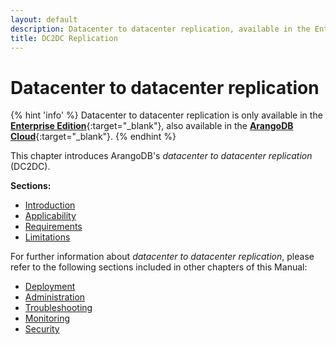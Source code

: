 ```yaml
---
layout: default
description: Datacenter to datacenter replication, available in the Enterprise Edition
title: DC2DC Replication
---
```

# Datacenter to datacenter replication

{% hint 'info' %}
Datacenter to datacenter replication is only available in the
[**Enterprise Edition**](https://www.arangodb.com/enterprise-server/){:target="_blank"},
also available in the [**ArangoDB Cloud**](https://cloud.arangodb.com/){:target="_blank"}.
{% endhint %}

This chapter introduces ArangoDB's _datacenter to datacenter replication_ (DC2DC).

**Sections:**

- [Introduction](architecture-deployment-modes-dc2-dc-introduction.html)
- [Applicability](architecture-deployment-modes-dc2-dc-applicability.html)
- [Requirements](architecture-deployment-modes-dc2-dc-requirements.html)
- [Limitations](architecture-deployment-modes-dc2-dc-limitations.html)

For further information about _datacenter to datacenter replication_, please refer to the following sections included in other chapters of this Manual:

- [Deployment](deployment-dc2-dc.html)
- [Administration](administration-dc2-dc.html)
- [Troubleshooting](troubleshooting-dc2-dc.html)
- [Monitoring](monitoring-dc2-dc.html)
- [Security](security-dc2-dc.html)
